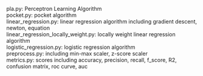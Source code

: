 pla.py: Perceptron Learning Algorithm<br>
pocket.py: pocket algorithm<br>
linear_regression.py: linear regression algorithm including gradient descent, newton, equation<br>
linear_regression_locally_weight.py: locally weight linear regression algorithm<br>
logistic_regression.py: logistic regression algorithm<br>
preprocess.py: including min-max scaler, z-score scaler<br>
metrics.py: scores including accuracy, precision, recall, f_score, R2, confusion matrix, roc curve, auc
